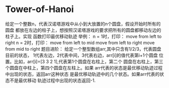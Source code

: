 # Tower-of-Hanoi
给定一个整数n，代表汉诺塔游戏中从小到大放置的n个圆盘，假设开始时所有的圆盘 都放在左边的柱子上，想按照汉诺塔游戏的要求把所有的圆盘都移动左边的柱子上。实现 函数打印最优移动轨迹 举例： n = 1时，打印： move from left to right n = 2时，打印： move from left to mid move from left to right move from mid to right
题目进阶：
给定一个整型数组arr,其中只含有1/2/3，代表圆盘目前的状态，
1代表左边，2代表中间，3代表右边，arr[i]的值代表第i+1个圆盘
位置。比如，arr[i]=[3 3 2 1],代表第1个圆盘在右柱上，第二个
圆盘在右柱上，第三个圆盘在中柱上，第四个圆盘在左柱上。如果
arr代表的状态是最优移动轨迹过程中出现的状态，返回arr这种状态
是最优移动轨迹中的几个状态。如果arr代表的状态不是最优移动
轨迹过程中出现的状态返回-1.
